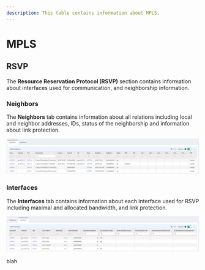 ```yaml
---
description: This table contains information about MPLS.
---
```


# MPLS

## RSVP

The **Resource Reservation Protocol (RSVP)** section contains information about interfaces used for communication, and neighborship information.

### Neighbors

The **Neighbors** tab contains information about all relations including local and neighbor addresses, IDs, status of the neighborship and information about link protection.

![RSVP Neighbors table](MPLS/rsvp/RsvpNeighbors.png)

### Interfaces

The **Interfaces** tab contains information about each interface used for RSVP including maximal and allocated bandwidth, and link protection.

![RSVP Interfaces table](MPLS/rsvp/RsvpInterfaces.png)

blah
